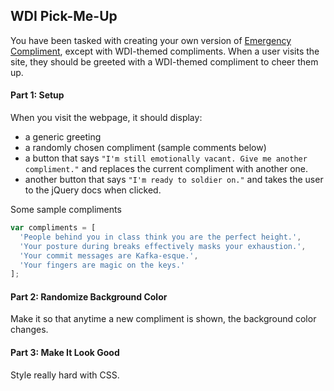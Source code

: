 ## WDI Pick-Me-Up

You have been tasked with creating your own version of [Emergency Compliment](http://emergencycompliment.com/), except with  WDI-themed compliments. When a user visits the site, they should be greeted with a WDI-themed compliment to cheer them up.

#### Part 1: Setup

When you visit the webpage, it should display:
- a generic greeting
- a randomly chosen compliment (sample comments below)
- a button that says `"I'm still emotionally vacant. Give me another compliment."` and replaces the current compliment with another one.
- another button that says `"I'm ready to soldier on."` and takes the user to the jQuery docs when clicked.

Some sample compliments

```javascript
var compliments = [
  'People behind you in class think you are the perfect height.',
  'Your posture during breaks effectively masks your exhaustion.',
  'Your commit messages are Kafka-esque.',
  'Your fingers are magic on the keys.'
];
```

#### Part 2: Randomize Background Color

Make it so that anytime a new compliment is shown, the background color changes.

#### Part 3: Make It Look Good

Style really hard with CSS.
